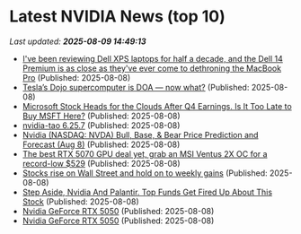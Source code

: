 # Latest NVIDIA News (top 10)
_Last updated: **2025-08-09 14:49:13**_

- [I've been reviewing Dell XPS laptops for half a decade, and the Dell 14 Premium is as close as they've ever come to dethroning the MacBook Pro](https://www.techradar.com/computing/windows-laptops/dell-14-premium) (Published: 2025-08-08)
- [Tesla’s Dojo supercomputer is DOA — now what?](https://www.theverge.com/tesla/756709/tesla-dojo-ai-talent-exodus-elon-musk) (Published: 2025-08-08)
- [Microsoft Stock Heads for the Clouds After Q4 Earnings. Is It Too Late to Buy MSFT Here?](https://www.barchart.com/story/news/34002868/microsoft-stock-heads-for-the-clouds-after-q4-earnings-is-it-too-late-to-buy-msft-here) (Published: 2025-08-08)
- [nvidia-tao 6.25.7](https://pypi.org/project/nvidia-tao/6.25.7/) (Published: 2025-08-08)
- [Nvidia (NASDAQ: NVDA) Bull, Base, & Bear Price Prediction and Forecast (Aug 8)](https://biztoc.com/x/d42c3c8e319b2220) (Published: 2025-08-08)
- [The best RTX 5070 GPU deal yet, grab an MSI Ventus 2X OC for a record-low $529](https://www.tomshardware.com/pc-components/gpus/the-best-rtx-5070-gpu-deal-yet-grab-an-msi-ventus-2x-oc-for-a-record-low-usd529) (Published: 2025-08-08)
- [Stocks rise on Wall Street and hold on to weekly gains](https://www.bostonherald.com/2025/08/08/stock-market-steady-after-tariffs/) (Published: 2025-08-08)
- [Step Aside, Nvidia And Palantir. Top Funds Get Fired Up About This Stock](https://biztoc.com/x/f29a09e82c4fb39a) (Published: 2025-08-08)
- [Nvidia GeForce RTX 5050](https://me.pcmag.com/en/graphics-cards/31592/nvidia-geforce-rtx-5050) (Published: 2025-08-08)
- [Nvidia GeForce RTX 5050](https://uk.pcmag.com/graphics-cards/159482/nvidia-geforce-rtx-5050) (Published: 2025-08-08)
